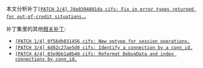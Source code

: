 本文分析补丁[`[PATCH 2/4] 7de0394801da cifs: Fix in error types returned for out-of-credit situations.`](https://lore.kernel.org/all/CANT5p=oaVbe2rz-38J=_XD7DqZN48Bap-myJW9v76=JLTvAetg@mail.gmail.com/)。

补丁集里的其他[相关补丁](https://lore.kernel.org/all/CAH2r5mudreWgQdGQPSn++0H6zzY-3fcCZvxga7PcNqt4EDWo9Q@mail.gmail.com/):

- [`[PATCH 1/4] 0f56db831456 cifs: New optype for session operations.`](https://lore.kernel.org/all/CANT5p=qrx1bKAcJGG=hGBkvwHjQWLgTH3kJ+g-YdZL0yfBtA9A@mail.gmail.com/)
- [`[PATCH 3/4] 6d82c27ae5d0 cifs: Identify a connection by a conn_id.`](https://lore.kernel.org/all/CANT5p=rUagVpf1aKEDVqL-DiY2+ceYUE7mLD1pGrajN-uopRig@mail.gmail.com/)
- [`[PATCH 4/4] 03e9bb1a0b40 cifs: Reformat DebugData and index connections by conn_id.`](https://lore.kernel.org/all/CANT5p=qGTC4E4Rf_-t9xXOo4yf3W=xtk97J1jg-WRLhwf0juBA@mail.gmail.com/)

